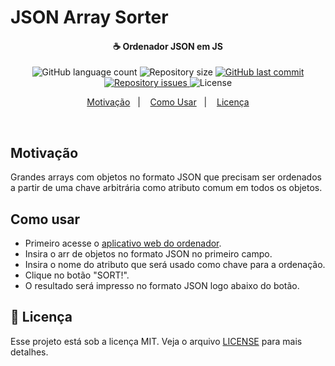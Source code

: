 # JSON Array Sorter

<h4 align="center">
  ☕ Ordenador JSON em JS
</h4>

<p align="center">
  <img alt="GitHub language count" src="https://img.shields.io/github/languages/count/brendonhc/json-array-sorter.svg">

  <img alt="Repository size" src="https://img.shields.io/github/repo-size/brendonhc/json-array-sorter.svg">
  
  <a href="https://github.com/Rocketseat/semana-omnistack-9/commits/master">
    <img alt="GitHub last commit" src="https://img.shields.io/github/last-commit/brendonhc/json-array-sorter.svg">
  </a>

  <a href="https://github.com/Rocketseat/semana-omnistack-9/issues">
    <img alt="Repository issues" src="https://img.shields.io/github/issues/brendonhc/json-array-sorter.svg">
  </a>

  <img alt="License" src="https://img.shields.io/badge/license-MIT-brightgreen">
</p>

<p align="center">
  <a href="#motivação">Motivação</a>&nbsp;&nbsp;&nbsp;|&nbsp;&nbsp;&nbsp;
  <a href="#como-usar">Como Usar</a>&nbsp;&nbsp;&nbsp;|&nbsp;&nbsp;&nbsp;
  <a href="#memo-licença">Licença</a>
</p>

<br>

## Motivação

Grandes arrays com objetos no formato JSON que precisam ser ordenados a partir de uma chave arbitrária como atributo comum em todos os objetos.

## Como usar

- Primeiro acesse o [aplicativo web do ordenador](brendonhc.github.io).
- Insira o arr de objetos no formato JSON no primeiro campo.
- Insira o nome do atributo que será usado como chave para a ordenação.
- Clique no botão "SORT!".
- O resultado será impresso no formato JSON logo abaixo do botão.

## :memo: Licença

Esse projeto está sob a licença MIT. Veja o arquivo [LICENSE](LICENSE.md) para mais detalhes.
